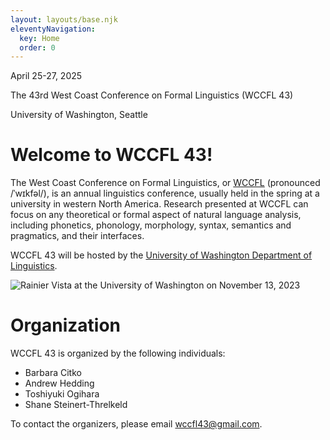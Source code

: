 ```yaml
---
layout: layouts/base.njk
eleventyNavigation:
  key: Home
  order: 0
---
```


<div class="container-fluid bg-lavender">
<div class="container py-3">

<p class="h4 text-center">April 25-27, 2025</p>
<p class="h2 text-center">The 43rd West Coast Conference on Formal Linguistics (WCCFL 43)</p>
<p class="h4 text-center">University of Washington, Seattle</p>

</div>
</div>

<div class="container pt-3">
    <div class="row">
        <div class="col-10 mx-auto">

<div class="row">
    <div class="col">

# Welcome to WCCFL 43!

The West Coast Conference on Formal Linguistics, or [WCCFL](https://en.wikipedia.org/wiki/West_Coast_Conference_on_Formal_Linguistics) (pronounced /ˈwɪkfəl/), is an annual linguistics conference, usually held in the spring at a university in western North America. Research presented at WCCFL can focus on any theoretical or formal aspect of natural language analysis, including phonetics, phonology, morphology, syntax, semantics and pragmatics, and their interfaces.

WCCFL 43 will be hosted by the [University of Washington Department of Linguistics](https://linguistics.washington.edu/).

</div>

<div class="col-6">
<img src="/imgs/20231113_November Campus_060.jpg" class="img-fluid float-end" alt="Rainier Vista at the University of Washington on November 13, 2023" loading="lazy" decoding="async" />
</div>
</div>

<div class="row">

# Organization

WCCFL 43 is organized by the following individuals:

- Barbara Citko
- Andrew Hedding
- Toshiyuki Ogihara
- Shane Steinert-Threlkeld

To contact the organizers, please email [wccfl43@gmail.com](mailto:wccfl43@gmail.com).

</div>

</div>
</div>
